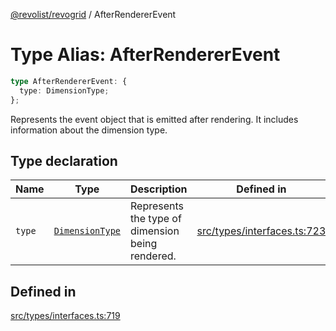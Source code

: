 [@revolist/revogrid](README.md) / AfterRendererEvent

# Type Alias: AfterRendererEvent

```ts
type AfterRendererEvent: {
  type: DimensionType;
};
```

Represents the event object that is emitted after rendering.
It includes information about the dimension type.

## Type declaration

| Name | Type | Description | Defined in |
| ------ | ------ | ------ | ------ |
| `type` | [`DimensionType`](TypeAlias.DimensionType.md) | Represents the type of dimension being rendered. | [src/types/interfaces.ts:723](https://github.com/revolist/revogrid/blob/a84fead7f1878a976ea465cbf9b4f0472345b7b1/src/types/interfaces.ts#L723) |

## Defined in

[src/types/interfaces.ts:719](https://github.com/revolist/revogrid/blob/a84fead7f1878a976ea465cbf9b4f0472345b7b1/src/types/interfaces.ts#L719)

